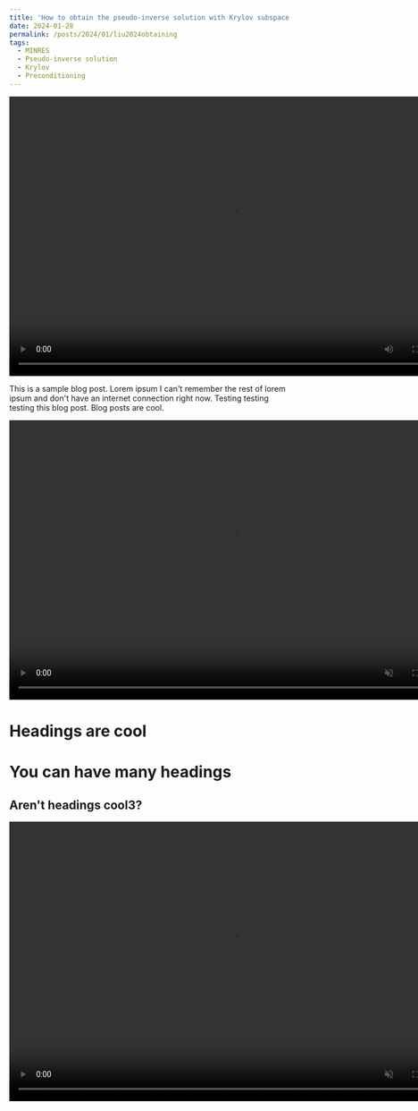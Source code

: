 ```yaml
---
title: 'How to obtain the pseudo-inverse solution with Krylov subspace methods'
date: 2024-01-28
permalink: /posts/2024/01/liu2024obtaining
tags:
  - MINRES
  - Pseudo-inverse solution
  - Krylov
  - Preconditioning
---
```



<video width="800" height="500">
<source src="https://github.com/yangliu-op/yangliu-op.github.io/blob/master/videos/curlcurl_all4.mp4" type="video/mp4">
</video>

This is a sample blog post. Lorem ipsum I can't remember the rest of lorem ipsum and don't have an internet connection right now. Testing testing testing this blog post. Blog posts are cool.


<video controls="" width="800" height="500" muted="" loop="" autoplay="">
<source src="https://github.com/yangliu-op/yangliu-op.github.io/blob/master/videos/curlcurl_all4.mp4" type="video/mp4">
</video>

Headings are cool
======

You can have many headings
======

Aren't headings cool3?
------
<video controls="" width="800" height="500" muted="" loop="" autoplay="">
<source src="https://media.githubusercontent.com/media/yangliu-op/yangliu-op.github.io/tree/master/videos/curlcurl_all4.mp4" type="video/mp4">
</video>
